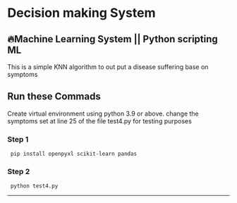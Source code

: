 # Decision making System
<h2>🔥Machine Learning System || Python scripting ML</h2>
  
  
   <p>This is a simple KNN algorithm to out put a disease suffering base on symptoms </p>
   
   

## Run these Commads
Create virtual environment using python 3.9 or above.
change the  symptoms set at line 25 of the file test4.py for testing purposes
### Step 1
     pip install openpyxl scikit-learn pandas
### Step 2
     python test4.py



------------------------------------------------------------------------------------------------------------------------------------------------------------------------
